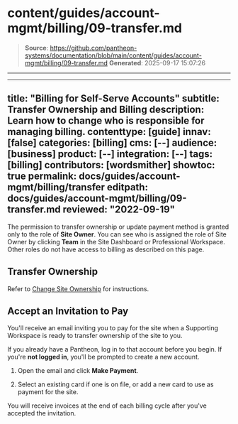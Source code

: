 # content/guides/account-mgmt/billing/09-transfer.md

> **Source**: https://github.com/pantheon-systems/documentation/blob/main/content/guides/account-mgmt/billing/09-transfer.md
> **Generated**: 2025-09-17 15:07:26

---

---
title: "Billing for Self-Serve Accounts"
subtitle: Transfer Ownership and Billing
description: Learn how to change who is responsible for managing billing.
contenttype: [guide]
innav: [false]
categories: [billing]
cms: [--]
audience: [business]
product: [--]
integration: [--]
tags: [billing]
contributors: [wordsmither]
showtoc: true
permalink: docs/guides/account-mgmt/billing/transfer
editpath: docs/guides/account-mgmt/billing/09-transfer.md
reviewed: "2022-09-19"
---

The permission to transfer ownership or update payment method is granted only to the role of **Site Owner**. You can see who is assigned the role of Site Owner by clicking **<Icon icon="users" />Team** in the Site Dashboard or Professional Workspace. Other roles do not have access to billing as described on this page.

## Transfer Ownership

Refer to [Change Site Ownership](/guides/account-mgmt/workspace-sites-teams/sites#change-site-ownership) for instructions.

## Accept an Invitation to Pay

You'll receive an email inviting you to pay for the site when a Supporting Workspace is ready to transfer ownership of the site to you.

<Alert title="Note" type="info" >

If you already have a Pantheon, log in to that account before you begin. If you're **not logged in**, you'll be prompted to create a new account.

</Alert>

1. Open the email and click **Make Payment**.

1. Select an existing card if one is on file, or add a new card to use as payment for the site.

You will receive invoices at the end of each billing cycle after you've accepted the invitation.
